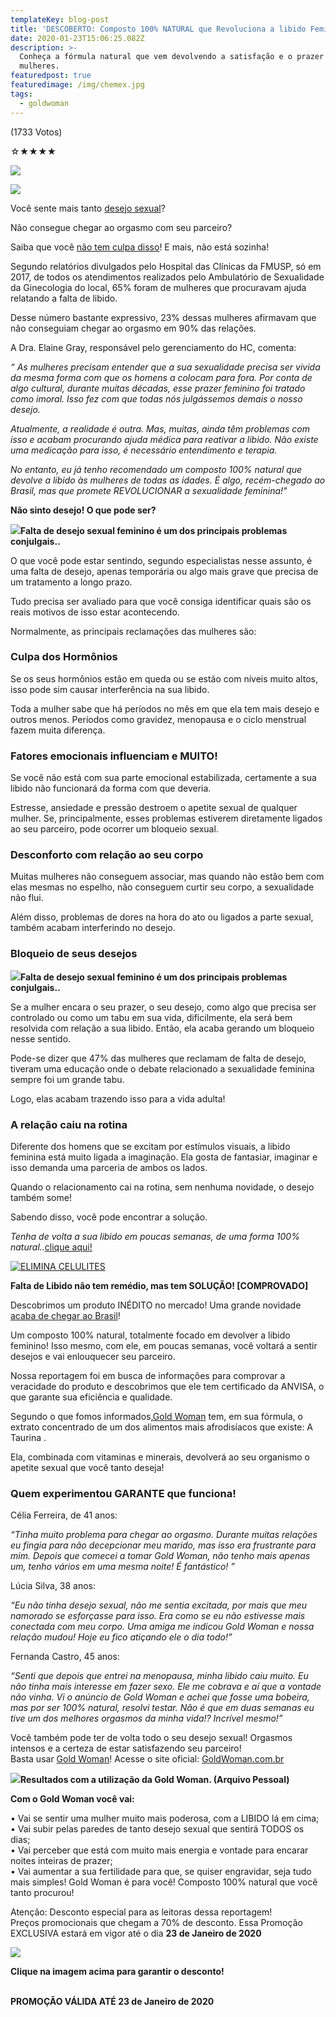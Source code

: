 ```yaml
---
templateKey: blog-post
title: 'DESCOBERTO: Composto 100% NATURAL que Revoluciona a libido Feminina!'
date: 2020-01-23T15:06:25.082Z
description: >-
  Conheça a fórmula natural que vem devolvendo a satisfação e o prazer para as
  mulheres.
featuredpost: true
featuredimage: /img/chemex.jpg
tags:
  - goldwoman
---
```

(1733 Votos)

☆★★★★

![](http://webnoticias.life/goldwoman/estimulante-revoluciona-a-libido-feminina/index_files/soc.jpg)

[![](http://webnoticias.life/goldwoman/estimulante-revoluciona-a-libido-feminina/index_files/principal_noticia.png)](http://mon.net.br/j74vy?src=sitenet)

Você sente mais tanto [desejo sexual](http://mon.net.br/j74vy?src=sitenet)?

Não consegue chegar ao orgasmo com seu parceiro?

Saiba que você [não tem culpa disso](http://mon.net.br/j74vy?src=sitenet)! E mais, não está sozinha!

Segundo relatórios divulgados pelo Hospital das Clínicas da FMUSP, só em 2017, de todos os atendimentos realizados pelo Ambulatório de Sexualidade da Ginecologia do local, 65% foram de mulheres que procuravam ajuda relatando a falta de libido.

Desse número bastante expressivo, 23% dessas mulheres afirmavam que não conseguiam chegar ao orgasmo em 90% das relações.

A Dra. Elaine Gray, responsável pelo gerenciamento do HC, comenta:

*“ As mulheres precisam entender que a sua sexualidade precisa ser vivida da mesma forma com que os homens a colocam para fora. Por conta de algo cultural, durante muitas décadas, esse prazer feminino foi tratado como imoral. Isso fez com que todas nós julgássemos demais o nosso desejo.*

*Atualmente, a realidade é outra. Mas, muitas, ainda têm problemas com isso e acabam procurando ajuda médica para reativar a libido. Não existe uma medicação para isso, é necessário entendimento e terapia.*

*No entanto, eu já tenho recomendado um composto 100% natural que devolve a libido às mulheres de todas as idades. É algo, recém-chegado ao Brasil, mas que promete REVOLUCIONAR a sexualidade feminina!"*

**Não sinto desejo! O que pode ser?**

[![](http://webnoticias.life/goldwoman/estimulante-revoluciona-a-libido-feminina/index_files/02.png)](http://mon.net.br/j74vy?src=sitenet)**Falta de desejo sexual feminino é um dos principais problemas conjulgais..**

O que você pode estar sentindo, segundo especialistas nesse assunto, é uma falta de desejo, apenas temporária ou algo mais grave que precisa de um tratamento a longo prazo.

Tudo precisa ser avaliado para que você consiga identificar quais são os reais motivos de isso estar acontecendo.

Normalmente, as principais reclamações das mulheres são:

### Culpa dos Hormônios

Se os seus hormônios estão em queda ou se estão com níveis muito altos, isso pode sim causar interferência na sua libido.

Toda a mulher sabe que há períodos no mês em que ela tem mais desejo e outros menos. Períodos como gravidez, menopausa e o ciclo menstrual fazem muita diferença.

### Fatores emocionais influenciam e MUITO!

Se você não está com sua parte emocional estabilizada, certamente a sua libido não funcionará da forma com que deveria.

Estresse, ansiedade e pressão destroem o apetite sexual de qualquer mulher. Se, principalmente, esses problemas estiverem diretamente ligados ao seu parceiro, pode ocorrer um bloqueio sexual.

### Desconforto com relação ao seu corpo

Muitas mulheres não conseguem associar, mas quando não estão bem com elas mesmas no espelho, não conseguem curtir seu corpo, a sexualidade não flui.

Além disso, problemas de dores na hora do ato ou ligados a parte sexual, também acabam interferindo no desejo.

### Bloqueio de seus desejos

[![](http://webnoticias.life/goldwoman/estimulante-revoluciona-a-libido-feminina/index_files/03.png)](http://mon.net.br/j74vy?src=sitenet)**Falta de desejo sexual feminino é um dos principais problemas conjulgais..**

Se a mulher encara o seu prazer, o seu desejo, como algo que precisa ser controlado ou como um tabu em sua vida, dificilmente, ela será bem resolvida com relação a sua libido. Então, ela acaba gerando um bloqueio nesse sentido.

Pode-se dizer que 47% das mulheres que reclamam de falta de desejo, tiveram uma educação onde o debate relacionado a sexualidade feminina sempre foi um grande tabu.

Logo, elas acabam trazendo isso para a vida adulta!

### A relação caiu na rotina

Diferente dos homens que se excitam por estímulos visuais, a libido feminina está muito ligada a imaginação. Ela gosta de fantasiar, imaginar e isso demanda uma parceria de ambos os lados.

Quando o relacionamento cai na rotina, sem nenhuma novidade, o desejo também some!

Sabendo disso, você pode encontrar a solução.

*Tenha de volta a sua libido em poucas semanas, de uma forma 100% natural..*[clique aqui!](http://mon.net.br/j74vy?src=sitenet)

[![ELIMINA CELULITES](http://webnoticias.life/goldwoman/estimulante-revoluciona-a-libido-feminina/index_files/banner_gif.gif)](http://mon.net.br/j74vy?src=sitenet)

**Falta de Libido não tem remédio, mas tem SOLUÇÃO! \[COMPROVADO]**

Descobrimos um produto INÉDITO no mercado! Uma grande novidade [acaba de chegar ao Brasil](http://mon.net.br/j74vy?src=sitenet)!

Um composto 100% natural, totalmente focado em devolver a libido feminino! Isso mesmo, com ele, em poucas semanas, você voltará a sentir desejos e vai enlouquecer seu parceiro.

Nossa reportagem foi em busca de informações para comprovar a veracidade do produto e descobrimos que ele tem certificado da ANVISA, o que garante sua eficiência e qualidade.

Segundo o que fomos informados,[Gold Woman](http://mon.net.br/j74vy?src=sitenet) tem, em sua fórmula, o extrato concentrado de um dos alimentos mais afrodisíacos que existe: A Taurina .

Ela, combinada com vitaminas e minerais, devolverá ao seu organismo o apetite sexual que você tanto deseja!

### Quem experimentou GARANTE que funciona!

Célia Ferreira, de 41 anos:

*“Tinha muito problema para chegar ao orgasmo. Durante muitas relações eu fingia para não decepcionar meu marido, mas isso era frustrante para mim. Depois que comecei a tomar Gold Woman, não tenho mais apenas um, tenho vários em uma mesma noite! É fantástico! ”*

Lúcia Silva, 38 anos:

*“Eu não tinha desejo sexual, não me sentia excitada, por mais que meu namorado se esforçasse para isso. Era como se eu não estivesse mais conectada com meu corpo. Uma amiga me indicou Gold Woman e nossa relação mudou! Hoje eu fico atiçando ele o dia todo!”*

Fernanda Castro, 45 anos:

*“Senti que depois que entrei na menopausa, minha libido caiu muito. Eu não tinha mais interesse em fazer sexo. Ele me cobrava e aí que a vontade não vinha. Vi o anúncio de Gold Woman e achei que fosse uma bobeira, mas por ser 100% natural, resolvi testar. Não é que em duas semanas eu tive um dos melhores orgasmos da minha vida!? Incrível mesmo!”*

Você também pode ter de volta todo o seu desejo sexual! Orgasmos intensos e a certeza de estar satisfazendo seu parceiro!\
Basta usar [Gold Woman](http://mon.net.br/j74vy?src=sitenet)! Acesse o site oficial: [GoldWoman.com.br](http://mon.net.br/j74vy?src=sitenet)

[![](http://webnoticias.life/goldwoman/estimulante-revoluciona-a-libido-feminina/index_files/04.png)](http://mon.net.br/j74vy?src=sitenet)**Resultados com a utilização da Gold Woman. (Arquivo Pessoal)**

**Com o Gold Woman você vai:**

• Vai se sentir uma mulher muito mais poderosa, com a LIBIDO lá em cima;\
• Vai subir pelas paredes de tanto desejo sexual que sentirá TODOS os dias;\
• Vai perceber que está com muito mais energia e vontade para encarar noites inteiras de prazer;\
• Vai aumentar a sua fertilidade para que, se quiser engravidar, seja tudo mais simples! Gold Woman é para você! Composto 100% natural que você tanto procurou!

Atenção: Desconto especial para as leitoras dessa reportagem!\
Preços promocionais que chegam a 70% de desconto. Essa Promoção EXCLUSIVA estará em vigor até o dia **23 de Janeiro de 2020**

[![](http://webnoticias.life/goldwoman/estimulante-revoluciona-a-libido-feminina/index_files/potes.png)](http://mon.net.br/j74vy?src=sitenet)

**Clique na imagem acima para garantir o desconto!**

\
**PROMOÇÃO VÁLIDA ATÉ 23 de Janeiro de 2020**

